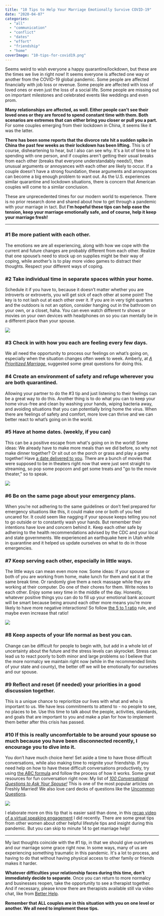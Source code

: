 ```yaml
---
title: "10 Tips to Help Your Marriage Emotionally Survive COVID-19"
date: "2020-04-07"
categories: 
  - "all"
  - "communication"
  - "conflict"
  - "dates"
  - "effort"
  - "friendship"
  - "home"
coverImage: "10-tips-for-covid19.png"
---
```


Seems weird to wish everyone a happy quarantine/lockdown, but these are the times we live in right now! It seems everyone is affected one way or another from the COVID-19 global pandemic. Some people are affected financially with job loss or revenue. Some people are affected with loss of loved ones or even just the loss of a social life. Some people are missing out on important milestones and celebrated events like weddings and even prom.

**Many relationships are affected, as well. Either people can't see their loved ones or they are forced to spend constant time with them. Both scenarios are extremes that can either bring you closer or pull you a part.** For some couples emerging from their lockdown in China, it seems like it was the latter.

**There has been some reports that the divorce rate hit a sudden spike in China the past few weeks as their lockdown has been lifting.** This is of course, disheartening to hear, but I also can see why. It's a lot of time to be spending with one person, and if couples aren't getting their usual breaks from each other (breaks that everyone understandably needs!), then unusual arguments or annoyances with each other are likely to occur. If a couple doesn't have a strong foundation, these arguments and annoyances can become a big enough problem to want out. As the U.S. experiences similar quarantine and lockdown situations, there is concern that American couples will come to a similar conclusion.

These are unprecedented times for our modern world to experience. There is no prior research done and shared about how to get through a pandemic with your marriage in tact. But **I'm hopeful these tips can help ease the tension, keep your marriage emotionally safe, and of course, help it keep your marriage fresh!**

* * *

### #1 Be more patient with each other.

The emotions we are all experiencing, along with how we cope with the current and future changes are probably different from each other. Realize that one spouse’s need to stock up on supplies might be their way of coping, while another’s is to play more video games to distract their thoughts. Respect your different ways of coping. 

### #2 Take individual time in separate spaces within your home.

Schedule it if you have to, because it doesn’t matter whether you are introverts or extroverts, you will get sick of each other at some point! The key is to not lash out at each other over it. If you are in very tight quarters and the outdoors is not an option, consider hanging out in the bathroom on your own, or a closet, haha. You can even watch different tv shows or movies on your own devices with headphones on so you can mentally be in a different place than your spouse.

![](images/F275E0C7-FB58-43EC-8B23-8499B2A12E7C.jpeg)

### #3 Check in with how you each are feeling every few days.

We all need the opportunity to process our feelings on what’s going on, especially when the situation changes often week to week. Amberly, at [_A Prioritized Marriage_,](https://aprioritizedmarriage.com/blog/help-your-marriage-survive-the-social-distancing/) suggested some great questions for doing this.

### #4 Create an environment of safety and refuge wherever you are both quarantined.

Allowing your partner to do the #3 tip and just listening to their feelings can be a great way to do this. Another thing is to do what you can to keep your home virus-free and clean by washing your hands, wiping bacteria away, and avoiding situations that you can potentially bring home the virus. When there are feelings of safety and comfort, more love can thrive and we can better react to what’s going on in the world.

### #5 Have at home dates. (weekly, if you can)

This can be a positive escape from what's going on in the world! Some ideas: We already have to make more meals than we did before, so why not make dinner together? Or sit out on the porch or grass and play a game together! Have [a date delivered to you](https://freshlymarried.com/what-you-should-know-about-date-boxes/). There are a bunch of movies that were supposed to be in theaters right now that were just sent straight to streaming, so pop some popcorn and get some treats and "go to the movie theater," so to speak.

![](images/6A580594-91A3-4F93-A1A9-49B011A31260.jpeg)

### #6 Be on the same page about your emergency plans.

When you’re not adhering to the same guidelines or don’t feel prepared for emergency situations like this, it could make one or both of you feel uncared for. It could seem like nagging if your spouse keeps telling you not to go outside or to constantly wash your hands. But remember their intentions have love and concern behind it. Keep each other safe by adhering to the health recommendations advised by the CDC and your local and state governments. We experienced an earthquake here in Utah while in quarantine and it helped us update ourselves on what to do in those emergencies.

### #7 Keep serving each other, especially in little ways.

The little ways can mean even more now. Some ideas: If your spouse or both of you are working from home, make lunch for them and eat it at the same break time. Or randomly give them a neck massage while they are working at their computer. Do one of their chores for them. Write notes to each other. Enjoy some sexy time in the middle of the day. Honestly, whatever positive things you can do to fill up your emotional bank account will be smart because being around each other more means you’re more likely to have more negative interactions! So follow [the 5 to 1 ratio](https://freshlymarried.com/the-5-to-1-ratio/) rule, and maybe even increase that ratio!

![](images/2AF7E380-FCC1-4757-9EA6-CF7AE401AEA0.jpeg)

### #8 Keep aspects of your life normal as best you can.

Change can be difficult for people to begin with, but add in a whole lot of uncertainty about the future and the stress levels can skyrocket. Stress can lead us to react poorly to both minor and large problems so I believe that the more normalcy we maintain right now (while in the recommended limits of your state and county), the better off we will be emotionally for ourselves and our spouse.

### #9 Reflect and reset (if needed) your priorities in a good discussion together. 

This is a unique chance to reprioritize our lives with what and who is important to us. We have less commitments to attend to - no people to see, no places to be. Use this time to talk about the people, activities, standards, and goals that are important to you and make a plan for how to implement them better after this crisis has passed. 

### #10 If this is really uncomfortable to be around your spouse so much because you have been disconnected recently, I encourage you to dive into it.

You don’t have much choice here! Set aside a time to have those difficult conversations, while also making time to reignite your friendship. If you need help on how to have these difficult conversations productively, try using [the ABC formula](https://freshlymarried.com/the-abc-formula/) and follow the process of how it works. Some great resources for fun conversation right now: My list of _[100 Conversational Questions to Ask Your Spouse!](https://freshlymarried.com/100-conversational-questions-to-ask-your-spouse/)_ This is one of the most popular articles on Freshly Married! We also love card decks of questions like the [Uncommon Questions](https://www.uncommonquestions.cards/store).

![](images/F4CD9800-8B84-4096-9402-2CC26DF552D9.jpeg)

I elaborate more on this tip that is easier said than done, in this [recap video of a virtual speaking engagement](https://www.youtube.com/watch?v=hsa_KlryNH8&feature=youtu.be) I did recently. There are some great tips from other women about other helpful lifestyle tips and insight during this pandemic. But you can skip to minute 14 to get marriage help!

* * *

My last thoughts coincide with the #1 tip, in that we should give ourselves and our marriage some grace right now. In some ways, many of us are experiencing something traumatic in this pandemic. It's a lot to process, and having to do that without having physical access to other family or friends makes it harder.

**Whatever difficulties your relationship faces during this time, don't immediately decide to separate**. Once you can return to more normalcy and businesses reopen, take the opportunity to see a therapist together. And if necessary, please know there are therapists available still via video chat, like from [Better Help](https://www.betterhelp.com/start/?go=true&transaction_id=1022d6f97f0ea54a709658e2c9b143&utm_source=affiliate&utm_campaign=129&utm_medium=Desktop&utm_content=&utm_term=&not_found=1&gor=start).

**Remember that ALL couples are in this situation with you on one level or another. We all need to implement these tips.**
